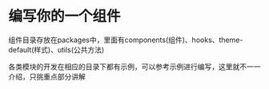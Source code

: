 # 编写你的一个组件

组件目录存放在packages中，里面有components(组件)、hooks、theme-default(样式)、utils(公共方法)

各类模块的开发在相应的目录下都有示例，可以参考示例进行编写，这里就不一一介绍，只挑重点部分讲解

